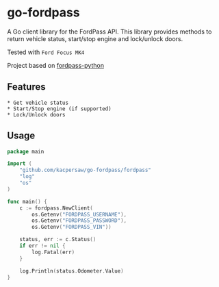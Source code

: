 # go-fordpass
A Go client library for the FordPass API. This library provides methods to return vehicle status, start/stop engine and lock/unlock doors.

Tested with `Ford Focus MK4`

Project based on [fordpass-python](https://github.com/clarkd/fordpass-python)

## Features
    * Get vehicle status
    * Start/Stop engine (if supported)
    * Lock/Unlock doors

## Usage

```go
package main

import (
	"github.com/kacpersaw/go-fordpass/fordpass"
	"log"
	"os"
)

func main() {
	c := fordpass.NewClient(
		os.Getenv("FORDPASS_USERNAME"),
		os.Getenv("FORDPASS_PASSWORD"),
		os.Getenv("FORDPASS_VIN"))

	status, err := c.Status()
	if err != nil {
		log.Fatal(err)
	}

	log.Println(status.Odometer.Value)
}
```